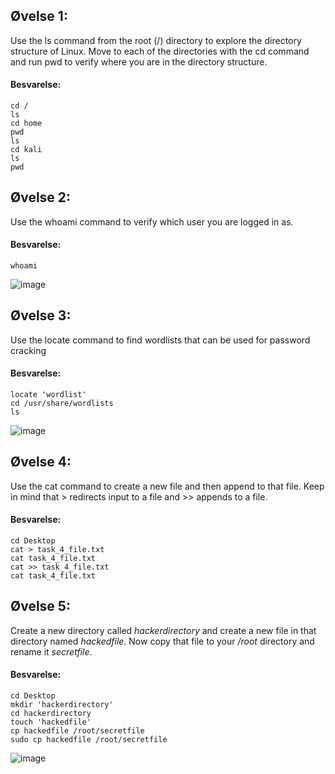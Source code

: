 ## Øvelse 1:
Use the ls command from the root (/) directory to explore the directory 
structure of Linux. Move to each of the directories with the cd command 
and run pwd to verify where you are in the directory structure.

#### Besvarelse:
   
```shell
cd /  
ls  
cd home  
pwd  
ls  
cd kali  
ls  
pwd  
```

## Øvelse 2:  
Use the whoami command to verify which user you are logged in as.

#### Besvarelse:

```shell
whoami
```
![image](https://user-images.githubusercontent.com/70659124/216373028-0960f093-470f-4408-a054-132fa5607131.png)


## Øvelse 3:
Use the locate command to find wordlists that can be used for password 
cracking

#### Besvarelse:

```shell
locate 'wordlist'
cd /usr/share/wordlists
ls
```
![image](https://user-images.githubusercontent.com/70659124/216372815-8cb79a6e-0c86-4c11-84ee-734cf557bd84.png)

## Øvelse 4:
Use the cat command to create a new file and then append to that file. 
Keep in mind that > redirects input to a file and >> appends to a file.

#### Besvarelse:

```shell
cd Desktop
cat > task_4_file.txt
cat task_4_file.txt
cat >> task_4_file.txt
cat task_4_file.txt
```

## Øvelse 5:
Create a new directory called *hackerdirectory* and create a new file in 
that directory named *hackedfile*. Now copy that file to your */root* directory 
and rename it *secretfile*.

#### Besvarelse:

```shell
cd Desktop
mkdir 'hackerdirectory'
cd hackerdirectory
touch 'hackedfile'
cp hackedfile /root/secretfile
sudo cp hackedfile /root/secretfile
```

![image](https://user-images.githubusercontent.com/70659124/216771639-a50f2be3-906f-48bc-9831-30637a66a6a1.png)




